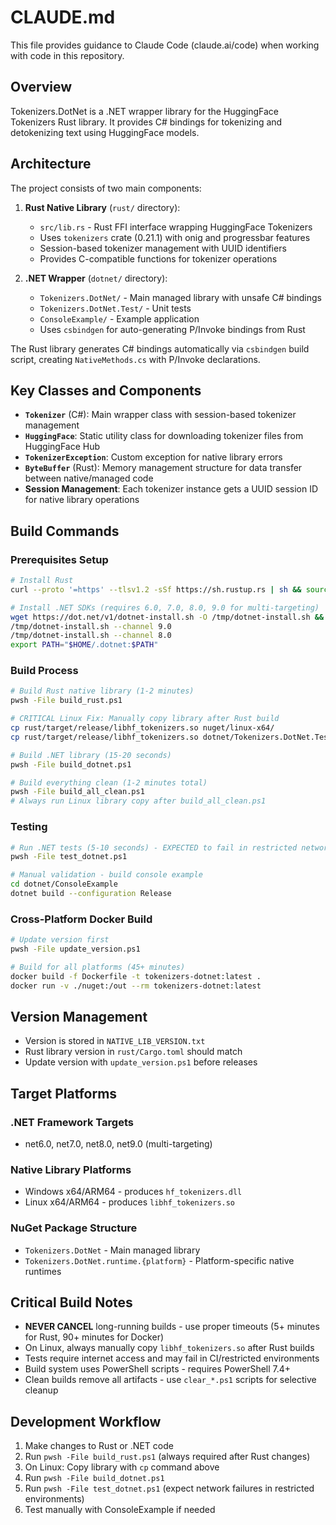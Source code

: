 # CLAUDE.md

This file provides guidance to Claude Code (claude.ai/code) when working with code in this repository.

## Overview

Tokenizers.DotNet is a .NET wrapper library for the HuggingFace Tokenizers Rust library. It provides C# bindings for tokenizing and detokenizing text using HuggingFace models.

## Architecture

The project consists of two main components:

1. **Rust Native Library** (`rust/` directory):
   - `src/lib.rs` - Rust FFI interface wrapping HuggingFace Tokenizers
   - Uses `tokenizers` crate (0.21.1) with onig and progressbar features
   - Session-based tokenizer management with UUID identifiers
   - Provides C-compatible functions for tokenizer operations

2. **.NET Wrapper** (`dotnet/` directory):
   - `Tokenizers.DotNet/` - Main managed library with unsafe C# bindings
   - `Tokenizers.DotNet.Test/` - Unit tests
   - `ConsoleExample/` - Example application
   - Uses `csbindgen` for auto-generating P/Invoke bindings from Rust

The Rust library generates C# bindings automatically via `csbindgen` build script, creating `NativeMethods.cs` with P/Invoke declarations.

## Key Classes and Components

- **`Tokenizer`** (C#): Main wrapper class with session-based tokenizer management
- **`HuggingFace`**: Static utility class for downloading tokenizer files from HuggingFace Hub
- **`TokenizerException`**: Custom exception for native library errors
- **`ByteBuffer`** (Rust): Memory management structure for data transfer between native/managed code
- **Session Management**: Each tokenizer instance gets a UUID session ID for native library operations

## Build Commands

### Prerequisites Setup
```bash
# Install Rust
curl --proto '=https' --tlsv1.2 -sSf https://sh.rustup.rs | sh && source ~/.cargo/env

# Install .NET SDKs (requires 6.0, 7.0, 8.0, 9.0 for multi-targeting)
wget https://dot.net/v1/dotnet-install.sh -O /tmp/dotnet-install.sh && chmod +x /tmp/dotnet-install.sh
/tmp/dotnet-install.sh --channel 9.0
/tmp/dotnet-install.sh --channel 8.0
export PATH="$HOME/.dotnet:$PATH"
```

### Build Process
```bash
# Build Rust native library (1-2 minutes)
pwsh -File build_rust.ps1

# CRITICAL Linux Fix: Manually copy library after Rust build
cp rust/target/release/libhf_tokenizers.so nuget/linux-x64/
cp rust/target/release/libhf_tokenizers.so dotnet/Tokenizers.DotNet.Test/

# Build .NET library (15-20 seconds)
pwsh -File build_dotnet.ps1

# Build everything clean (1-2 minutes total)
pwsh -File build_all_clean.ps1
# Always run Linux library copy after build_all_clean.ps1
```

### Testing
```bash
# Run .NET tests (5-10 seconds) - EXPECTED to fail in restricted network environments
pwsh -File test_dotnet.ps1

# Manual validation - build console example
cd dotnet/ConsoleExample
dotnet build --configuration Release
```

### Cross-Platform Docker Build
```bash
# Update version first
pwsh -File update_version.ps1

# Build for all platforms (45+ minutes)
docker build -f Dockerfile -t tokenizers-dotnet:latest .
docker run -v ./nuget:/out --rm tokenizers-dotnet:latest
```

## Version Management

- Version is stored in `NATIVE_LIB_VERSION.txt`
- Rust library version in `rust/Cargo.toml` should match
- Update version with `update_version.ps1` before releases

## Target Platforms

### .NET Framework Targets
- net6.0, net7.0, net8.0, net9.0 (multi-targeting)

### Native Library Platforms
- Windows x64/ARM64 - produces `hf_tokenizers.dll`
- Linux x64/ARM64 - produces `libhf_tokenizers.so`

### NuGet Package Structure
- `Tokenizers.DotNet` - Main managed library
- `Tokenizers.DotNet.runtime.{platform}` - Platform-specific native runtimes

## Critical Build Notes

- **NEVER CANCEL** long-running builds - use proper timeouts (5+ minutes for Rust, 90+ minutes for Docker)
- On Linux, always manually copy `libhf_tokenizers.so` after Rust builds
- Tests require internet access and may fail in CI/restricted environments
- Build system uses PowerShell scripts - requires PowerShell 7.4+
- Clean builds remove all artifacts - use `clear_*.ps1` scripts for selective cleanup

## Development Workflow

1. Make changes to Rust or .NET code
2. Run `pwsh -File build_rust.ps1` (always required after Rust changes)
3. On Linux: Copy library with `cp` command above
4. Run `pwsh -File build_dotnet.ps1`
5. Run `pwsh -File test_dotnet.ps1` (expect network failures in restricted environments)
6. Test manually with ConsoleExample if needed